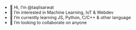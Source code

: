 - 👋 Hi, I’m @taqilsarwat
- 👀 I’m interested in Machine Learning, IoT & Webdev
- 🌱 I’m currently learning JS, Python, C/C++ & other language
- 💞️ I’m looking to collaborate on anyone

<!---
taqilsarwat/taqilsarwat is a ✨ special ✨ repository because its `README.md` (this file) appears on your GitHub profile.
You can click the Preview link to take a look at your changes.
--->
